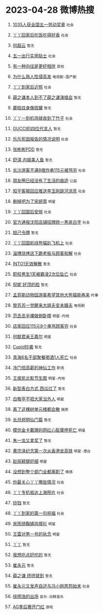 # 2023-04-28 微博热搜 
1. [1035人获全国五一劳动奖章](https://m.weibo.cn/search?containerid=100103type%3D1%26t%3D10%26q%3D%231035%E4%BA%BA%E8%8E%B7%E5%85%A8%E5%9B%BD%E4%BA%94%E4%B8%80%E5%8A%B3%E5%8A%A8%E5%A5%96%E7%AB%A0%23&stream_entry_id=51&isnewpage=1&extparam=seat%3D1%26filter_type%3Drealtimehot%26pos%3D0%26dgr%3D0%26c_type%3D51%26stream_entry_id%3D51%26cate%3D10103%26display_time%3D1682615893%26pre_seqid%3D168261589314101969817&luicode=10000011&lfid=106003type%3D25%26t%3D3%26disable_hot%3D1%26filter_type%3Drealtimehot) `社会` 

2. [丫丫回家后吃饭吃得好香](https://m.weibo.cn/search?containerid=100103type%3D1%26t%3D10%26q%3D%23%E4%B8%AB%E4%B8%AB%E5%9B%9E%E5%AE%B6%E5%90%8E%E5%90%83%E9%A5%AD%E5%90%83%E5%BE%97%E5%A5%BD%E9%A6%99%23&stream_entry_id=31&isnewpage=1&extparam=seat%3D1%26band_rank%3D1%26pos%3D0%26lcate%3D5001%26flag%3D16%26filter_type%3Drealtimehot%26q%3D%2523%25E4%25B8%25AB%25E4%25B8%25AB%25E5%259B%259E%25E5%25AE%25B6%25E5%2590%258E%25E5%2590%2583%25E9%25A5%25AD%25E5%2590%2583%25E5%25BE%2597%25E5%25A5%25BD%25E9%25A6%2599%2523%26dgr%3D0%26c_type%3D31%26realpos%3D1%26cate%3D5001%26stream_entry_id%3D31%26display_time%3D1682615893%26pre_seqid%3D168261589314101969817&luicode=10000011&lfid=106003type%3D25%26t%3D3%26disable_hot%3D1%26filter_type%3Drealtimehot) `社会` 

3. [何超云](https://m.weibo.cn/search?containerid=100103type%3D1%26t%3D10%26q%3D%E4%BD%95%E8%B6%85%E4%BA%91&stream_entry_id=31&isnewpage=1&extparam=seat%3D1%26band_rank%3D2%26pos%3D1%26lcate%3D5001%26flag%3D2%26filter_type%3Drealtimehot%26q%3D%25E4%25BD%2595%25E8%25B6%2585%25E4%25BA%2591%26dgr%3D0%26c_type%3D31%26realpos%3D2%26cate%3D5001%26stream_entry_id%3D31%26display_time%3D1682615893%26pre_seqid%3D168261589314101969817&luicode=10000011&lfid=106003type%3D25%26t%3D3%26disable_hot%3D1%26filter_type%3Drealtimehot) `暂无` 

4. [五一出行实用贴士](https://m.weibo.cn/search?containerid=100103type%3D1%26t%3D10%26q%3D%23%E4%BA%94%E4%B8%80%E5%87%BA%E8%A1%8C%E5%AE%9E%E7%94%A8%E8%B4%B4%E5%A3%AB%23&stream_entry_id=31&isnewpage=1&extparam=seat%3D1%26band_rank%3D3%26pos%3D2%26lcate%3D5001%26flag%3D0%26filter_type%3Drealtimehot%26q%3D%2523%25E4%25BA%2594%25E4%25B8%2580%25E5%2587%25BA%25E8%25A1%258C%25E5%25AE%259E%25E7%2594%25A8%25E8%25B4%25B4%25E5%25A3%25AB%2523%26dgr%3D0%26c_type%3D31%26realpos%3D3%26cate%3D5001%26stream_entry_id%3D31%26display_time%3D1682615893%26pre_seqid%3D168261589314101969817&luicode=10000011&lfid=106003type%3D25%26t%3D3%26disable_hot%3D1%26filter_type%3Drealtimehot) `社会` 

5. [有一种向往是更好相伴](https://m.weibo.cn/search?containerid=100103type%3D1%26t%3D10%26q%3D%23%E6%9C%89%E4%B8%80%E7%A7%8D%E5%90%91%E5%BE%80%E6%98%AF%E6%9B%B4%E5%A5%BD%E7%9B%B8%E4%BC%B4%23&stream_entry_id=31&isnewpage=1&extparam=seat%3D1%26band_rank%3D4%26pos%3D3%26lcate%3D5001%26topic_ad%3D1%26stream_entry_id%3D31%26filter_type%3Drealtimehot%26q%3D%2523%25E6%259C%2589%25E4%25B8%2580%25E7%25A7%258D%25E5%2590%2591%25E5%25BE%2580%25E6%2598%25AF%25E6%259B%25B4%25E5%25A5%25BD%25E7%259B%25B8%25E4%25BC%25B4%2523%26dgr%3D0%26c_type%3D31%26cate%3D5001%26adid%3D187914%26display_time%3D1682615893%26pre_seqid%3D168261589314101969817&luicode=10000011&lfid=106003type%3D25%26t%3D3%26disable_hot%3D1%26filter_type%3Drealtimehot) `其他` 

6. [为什么熟人性侵高发](https://m.weibo.cn/search?containerid=100103type%3D1%26t%3D10%26q%3D%23%E4%B8%BA%E4%BB%80%E4%B9%88%E7%86%9F%E4%BA%BA%E6%80%A7%E4%BE%B5%E9%AB%98%E5%8F%91%23&stream_entry_id=31&isnewpage=1&extparam=seat%3D1%26band_rank%3D4%26pos%3D4%26lcate%3D5001%26flag%3D2%26filter_type%3Drealtimehot%26q%3D%2523%25E4%25B8%25BA%25E4%25BB%2580%25E4%25B9%2588%25E7%2586%259F%25E4%25BA%25BA%25E6%2580%25A7%25E4%25BE%25B5%25E9%25AB%2598%25E5%258F%2591%2523%26dgr%3D0%26c_type%3D31%26realpos%3D4%26cate%3D5001%26stream_entry_id%3D31%26display_time%3D1682615893%26pre_seqid%3D168261589314101969817&luicode=10000011&lfid=106003type%3D25%26t%3D3%26disable_hot%3D1%26filter_type%3Drealtimehot) `电视剧-国产剧` 

7. [丫丫到家后近照](https://m.weibo.cn/search?containerid=100103type%3D1%26t%3D10%26q%3D%23%E4%B8%AB%E4%B8%AB%E5%88%B0%E5%AE%B6%E5%90%8E%E8%BF%91%E7%85%A7%23&stream_entry_id=31&isnewpage=1&extparam=seat%3D1%26band_rank%3D5%26pos%3D5%26lcate%3D5001%26flag%3D16%26filter_type%3Drealtimehot%26q%3D%2523%25E4%25B8%25AB%25E4%25B8%25AB%25E5%2588%25B0%25E5%25AE%25B6%25E5%2590%258E%25E8%25BF%2591%25E7%2585%25A7%2523%26dgr%3D0%26c_type%3D31%26realpos%3D5%26cate%3D5001%26stream_entry_id%3D31%26display_time%3D1682615893%26pre_seqid%3D168261589314101969817&luicode=10000011&lfid=106003type%3D25%26t%3D3%26disable_hot%3D1%26filter_type%3Drealtimehot) `社会` 

8. [薛之谦本人到不了薛之谦演唱会](https://m.weibo.cn/search?containerid=100103type%3D1%26t%3D10%26q%3D%E8%96%9B%E4%B9%8B%E8%B0%A6%E6%9C%AC%E4%BA%BA%E5%88%B0%E4%B8%8D%E4%BA%86%E8%96%9B%E4%B9%8B%E8%B0%A6%E6%BC%94%E5%94%B1%E4%BC%9A&stream_entry_id=31&isnewpage=1&extparam=seat%3D1%26band_rank%3D6%26pos%3D6%26lcate%3D5001%26flag%3D16%26filter_type%3Drealtimehot%26q%3D%25E8%2596%259B%25E4%25B9%258B%25E8%25B0%25A6%25E6%259C%25AC%25E4%25BA%25BA%25E5%2588%25B0%25E4%25B8%258D%25E4%25BA%2586%25E8%2596%259B%25E4%25B9%258B%25E8%25B0%25A6%25E6%25BC%2594%25E5%2594%25B1%25E4%25BC%259A%26dgr%3D0%26c_type%3D31%26realpos%3D6%26cate%3D5001%26stream_entry_id%3D31%26display_time%3D1682615893%26pre_seqid%3D168261589314101969817&luicode=10000011&lfid=106003type%3D25%26t%3D3%26disable_hot%3D1%26filter_type%3Drealtimehot) `暂无` 

9. [鹿晗纹身像拔罐](https://m.weibo.cn/search?containerid=100103type%3D1%26t%3D10%26q%3D%E9%B9%BF%E6%99%97%E7%BA%B9%E8%BA%AB%E5%83%8F%E6%8B%94%E7%BD%90&stream_entry_id=31&isnewpage=1&extparam=seat%3D1%26band_rank%3D7%26pos%3D7%26lcate%3D5001%26flag%3D2%26filter_type%3Drealtimehot%26q%3D%25E9%25B9%25BF%25E6%2599%2597%25E7%25BA%25B9%25E8%25BA%25AB%25E5%2583%258F%25E6%258B%2594%25E7%25BD%2590%26dgr%3D0%26c_type%3D31%26realpos%3D7%26cate%3D5001%26stream_entry_id%3D31%26display_time%3D1682615893%26pre_seqid%3D168261589314101969817&luicode=10000011&lfid=106003type%3D25%26t%3D3%26disable_hot%3D1%26filter_type%3Drealtimehot) `暂无` 

10. [丫丫一到机场就收到了竹子](https://m.weibo.cn/search?containerid=100103type%3D1%26t%3D10%26q%3D%23%E4%B8%AB%E4%B8%AB%E4%B8%80%E5%88%B0%E6%9C%BA%E5%9C%BA%E5%B0%B1%E6%94%B6%E5%88%B0%E4%BA%86%E7%AB%B9%E5%AD%90%23&stream_entry_id=31&isnewpage=1&extparam=seat%3D1%26band_rank%3D8%26pos%3D8%26lcate%3D5001%26flag%3D16%26filter_type%3Drealtimehot%26q%3D%2523%25E4%25B8%25AB%25E4%25B8%25AB%25E4%25B8%2580%25E5%2588%25B0%25E6%259C%25BA%25E5%259C%25BA%25E5%25B0%25B1%25E6%2594%25B6%25E5%2588%25B0%25E4%25BA%2586%25E7%25AB%25B9%25E5%25AD%2590%2523%26dgr%3D0%26c_type%3D31%26realpos%3D8%26cate%3D5001%26stream_entry_id%3D31%26display_time%3D1682615893%26pre_seqid%3D168261589314101969817&luicode=10000011&lfid=106003type%3D25%26t%3D3%26disable_hot%3D1%26filter_type%3Drealtimehot) `社会` 

11. [GUCCI的四位代言人](https://m.weibo.cn/search?containerid=100103type%3D1%26t%3D10%26q%3DGUCCI%E7%9A%84%E5%9B%9B%E4%BD%8D%E4%BB%A3%E8%A8%80%E4%BA%BA&stream_entry_id=31&isnewpage=1&extparam=seat%3D1%26band_rank%3D9%26pos%3D9%26lcate%3D5001%26flag%3D0%26filter_type%3Drealtimehot%26q%3DGUCCI%25E7%259A%2584%25E5%259B%259B%25E4%25BD%258D%25E4%25BB%25A3%25E8%25A8%2580%25E4%25BA%25BA%26dgr%3D0%26c_type%3D31%26realpos%3D9%26cate%3D5001%26stream_entry_id%3D31%26display_time%3D1682615893%26pre_seqid%3D168261589314101969817&luicode=10000011&lfid=106003type%3D25%26t%3D3%26disable_hot%3D1%26filter_type%3Drealtimehot) `暂无` 

12. [乐乐死因报告的情况说明](https://m.weibo.cn/search?containerid=100103type%3D1%26t%3D10%26q%3D%23%E4%B9%90%E4%B9%90%E6%AD%BB%E5%9B%A0%E6%8A%A5%E5%91%8A%E7%9A%84%E6%83%85%E5%86%B5%E8%AF%B4%E6%98%8E%23&stream_entry_id=31&isnewpage=1&extparam=seat%3D1%26band_rank%3D10%26pos%3D10%26lcate%3D5001%26flag%3D0%26filter_type%3Drealtimehot%26q%3D%2523%25E4%25B9%2590%25E4%25B9%2590%25E6%25AD%25BB%25E5%259B%25A0%25E6%258A%25A5%25E5%2591%258A%25E7%259A%2584%25E6%2583%2585%25E5%2586%25B5%25E8%25AF%25B4%25E6%2598%258E%2523%26dgr%3D0%26c_type%3D31%26realpos%3D10%26cate%3D5001%26stream_entry_id%3D31%26display_time%3D1682615893%26pre_seqid%3D168261589314101969817&luicode=10000011&lfid=106003type%3D25%26t%3D3%26disable_hot%3D1%26filter_type%3Drealtimehot) `社会` 

13. [张彬彬PDD](https://m.weibo.cn/search?containerid=100103type%3D1%26t%3D10%26q%3D%E5%BC%A0%E5%BD%AC%E5%BD%ACPDD&stream_entry_id=31&isnewpage=1&extparam=seat%3D1%26band_rank%3D11%26pos%3D11%26lcate%3D5001%26flag%3D2%26filter_type%3Drealtimehot%26q%3D%25E5%25BC%25A0%25E5%25BD%25AC%25E5%25BD%25ACPDD%26dgr%3D0%26c_type%3D31%26realpos%3D11%26cate%3D5001%26stream_entry_id%3D31%26display_time%3D1682615893%26pre_seqid%3D168261589314101969817&luicode=10000011&lfid=106003type%3D25%26t%3D3%26disable_hot%3D1%26filter_type%3Drealtimehot) `暂无` 

14. [舒淇 内娱美人鱼](https://m.weibo.cn/search?containerid=100103type%3D1%26t%3D10%26q%3D%E8%88%92%E6%B7%87+%E5%86%85%E5%A8%B1%E7%BE%8E%E4%BA%BA%E9%B1%BC&stream_entry_id=31&isnewpage=1&extparam=seat%3D1%26band_rank%3D12%26pos%3D12%26lcate%3D5001%26flag%3D0%26filter_type%3Drealtimehot%26q%3D%25E8%2588%2592%25E6%25B7%2587%2520%25E5%2586%2585%25E5%25A8%25B1%25E7%25BE%258E%25E4%25BA%25BA%25E9%25B1%25BC%26dgr%3D0%26c_type%3D31%26realpos%3D12%26cate%3D5001%26stream_entry_id%3D31%26display_time%3D1682615893%26pre_seqid%3D168261589314101969817&luicode=10000011&lfid=106003type%3D25%26t%3D3%26disable_hot%3D1%26filter_type%3Drealtimehot) `暂无` 

15. [长沙游客不满8根炸串115元被骂穷](https://m.weibo.cn/search?containerid=100103type%3D1%26t%3D10%26q%3D%23%E9%95%BF%E6%B2%99%E6%B8%B8%E5%AE%A2%E4%B8%8D%E6%BB%A18%E6%A0%B9%E7%82%B8%E4%B8%B2115%E5%85%83%E8%A2%AB%E9%AA%82%E7%A9%B7%23&stream_entry_id=31&isnewpage=1&extparam=seat%3D1%26band_rank%3D13%26pos%3D13%26lcate%3D5001%26flag%3D0%26filter_type%3Drealtimehot%26q%3D%2523%25E9%2595%25BF%25E6%25B2%2599%25E6%25B8%25B8%25E5%25AE%25A2%25E4%25B8%258D%25E6%25BB%25A18%25E6%25A0%25B9%25E7%2582%25B8%25E4%25B8%25B2115%25E5%2585%2583%25E8%25A2%25AB%25E9%25AA%2582%25E7%25A9%25B7%2523%26dgr%3D0%26c_type%3D31%26realpos%3D13%26cate%3D5001%26stream_entry_id%3D31%26display_time%3D1682615893%26pre_seqid%3D168261589314101969817&luicode=10000011&lfid=106003type%3D25%26t%3D3%26disable_hot%3D1%26filter_type%3Drealtimehot) `社会` 

16. [朋友圈已经没有了生活的痕迹](https://m.weibo.cn/search?containerid=100103type%3D1%26t%3D10%26q%3D%23%E6%9C%8B%E5%8F%8B%E5%9C%88%E5%B7%B2%E7%BB%8F%E6%B2%A1%E6%9C%89%E4%BA%86%E7%94%9F%E6%B4%BB%E7%9A%84%E7%97%95%E8%BF%B9%23&stream_entry_id=31&isnewpage=1&extparam=seat%3D1%26band_rank%3D14%26pos%3D14%26lcate%3D5001%26flag%3D0%26filter_type%3Drealtimehot%26q%3D%2523%25E6%259C%258B%25E5%258F%258B%25E5%259C%2588%25E5%25B7%25B2%25E7%25BB%258F%25E6%25B2%25A1%25E6%259C%2589%25E4%25BA%2586%25E7%2594%259F%25E6%25B4%25BB%25E7%259A%2584%25E7%2597%2595%25E8%25BF%25B9%2523%26dgr%3D0%26c_type%3D31%26realpos%3D14%26cate%3D5001%26stream_entry_id%3D31%26display_time%3D1682615893%26pre_seqid%3D168261589314101969817&luicode=10000011&lfid=106003type%3D25%26t%3D3%26disable_hot%3D1%26filter_type%3Drealtimehot) `公益` 

17. [知乎客服回应推送李玉刚跳河消息](https://m.weibo.cn/search?containerid=100103type%3D1%26t%3D10%26q%3D%23%E7%9F%A5%E4%B9%8E%E5%AE%A2%E6%9C%8D%E5%9B%9E%E5%BA%94%E6%8E%A8%E9%80%81%E6%9D%8E%E7%8E%89%E5%88%9A%E8%B7%B3%E6%B2%B3%E6%B6%88%E6%81%AF%23&stream_entry_id=31&isnewpage=1&extparam=seat%3D1%26band_rank%3D15%26pos%3D15%26lcate%3D5001%26flag%3D0%26filter_type%3Drealtimehot%26q%3D%2523%25E7%259F%25A5%25E4%25B9%258E%25E5%25AE%25A2%25E6%259C%258D%25E5%259B%259E%25E5%25BA%2594%25E6%258E%25A8%25E9%2580%2581%25E6%259D%258E%25E7%258E%2589%25E5%2588%259A%25E8%25B7%25B3%25E6%25B2%25B3%25E6%25B6%2588%25E6%2581%25AF%2523%26dgr%3D0%26c_type%3D31%26realpos%3D15%26cate%3D5001%26stream_entry_id%3D31%26display_time%3D1682615893%26pre_seqid%3D168261589314101969817&luicode=10000011&lfid=106003type%3D25%26t%3D3%26disable_hot%3D1%26filter_type%3Drealtimehot) `社会` 

18. [删掉吧为了宋妍霏](https://m.weibo.cn/search?containerid=100103type%3D1%26t%3D10%26q%3D%23%E5%88%A0%E6%8E%89%E5%90%A7%E4%B8%BA%E4%BA%86%E5%AE%8B%E5%A6%8D%E9%9C%8F%23&stream_entry_id=31&isnewpage=1&extparam=seat%3D1%26band_rank%3D16%26pos%3D16%26lcate%3D5001%26flag%3D2%26filter_type%3Drealtimehot%26q%3D%2523%25E5%2588%25A0%25E6%258E%2589%25E5%2590%25A7%25E4%25B8%25BA%25E4%25BA%2586%25E5%25AE%258B%25E5%25A6%258D%25E9%259C%258F%2523%26dgr%3D0%26c_type%3D31%26realpos%3D16%26cate%3D5001%26stream_entry_id%3D31%26display_time%3D1682615893%26pre_seqid%3D168261589314101969817&luicode=10000011&lfid=106003type%3D25%26t%3D3%26disable_hot%3D1%26filter_type%3Drealtimehot) `明星` 

19. [丫丫回国后安排](https://m.weibo.cn/search?containerid=100103type%3D1%26t%3D10%26q%3D%23%E4%B8%AB%E4%B8%AB%E5%9B%9E%E5%9B%BD%E5%90%8E%E5%AE%89%E6%8E%92%23&stream_entry_id=31&isnewpage=1&extparam=seat%3D1%26band_rank%3D17%26pos%3D17%26lcate%3D5001%26flag%3D0%26filter_type%3Drealtimehot%26q%3D%2523%25E4%25B8%25AB%25E4%25B8%25AB%25E5%259B%259E%25E5%259B%25BD%25E5%2590%258E%25E5%25AE%2589%25E6%258E%2592%2523%26dgr%3D0%26c_type%3D31%26realpos%3D17%26cate%3D5001%26stream_entry_id%3D31%26display_time%3D1682615893%26pre_seqid%3D168261589314101969817&luicode=10000011&lfid=106003type%3D25%26t%3D3%26disable_hot%3D1%26filter_type%3Drealtimehot) `社会` 

20. [官方通报沈阳店铺招牌统一黑底白字](https://m.weibo.cn/search?containerid=100103type%3D1%26t%3D10%26q%3D%23%E5%AE%98%E6%96%B9%E9%80%9A%E6%8A%A5%E6%B2%88%E9%98%B3%E5%BA%97%E9%93%BA%E6%8B%9B%E7%89%8C%E7%BB%9F%E4%B8%80%E9%BB%91%E5%BA%95%E7%99%BD%E5%AD%97%23&stream_entry_id=31&isnewpage=1&extparam=seat%3D1%26band_rank%3D18%26pos%3D18%26lcate%3D5001%26flag%3D1%26filter_type%3Drealtimehot%26q%3D%2523%25E5%25AE%2598%25E6%2596%25B9%25E9%2580%259A%25E6%258A%25A5%25E6%25B2%2588%25E9%2598%25B3%25E5%25BA%2597%25E9%2593%25BA%25E6%258B%259B%25E7%2589%258C%25E7%25BB%259F%25E4%25B8%2580%25E9%25BB%2591%25E5%25BA%2595%25E7%2599%25BD%25E5%25AD%2597%2523%26dgr%3D0%26c_type%3D31%26realpos%3D18%26cate%3D5001%26stream_entry_id%3D31%26display_time%3D1682615893%26pre_seqid%3D168261589314101969817&luicode=10000011&lfid=106003type%3D25%26t%3D3%26disable_hot%3D1%26filter_type%3Drealtimehot) `社会` 

21. [妲己令牌](https://m.weibo.cn/search?containerid=100103type%3D1%26t%3D10%26q%3D%23%E5%A6%B2%E5%B7%B1%E4%BB%A4%E7%89%8C%23&stream_entry_id=31&isnewpage=1&extparam=seat%3D1%26band_rank%3D19%26pos%3D19%26lcate%3D5001%26flag%3D0%26filter_type%3Drealtimehot%26q%3D%2523%25E5%25A6%25B2%25E5%25B7%25B1%25E4%25BB%25A4%25E7%2589%258C%2523%26dgr%3D0%26c_type%3D31%26realpos%3D19%26cate%3D5001%26stream_entry_id%3D31%26display_time%3D1682615893%26pre_seqid%3D168261589314101969817&luicode=10000011&lfid=106003type%3D25%26t%3D3%26disable_hot%3D1%26filter_type%3Drealtimehot) `暂无` 

22. [丫丫回国航线熊猫趴飞机上](https://m.weibo.cn/search?containerid=100103type%3D1%26t%3D10%26q%3D%23%E4%B8%AB%E4%B8%AB%E5%9B%9E%E5%9B%BD%E8%88%AA%E7%BA%BF%E7%86%8A%E7%8C%AB%E8%B6%B4%E9%A3%9E%E6%9C%BA%E4%B8%8A%23&stream_entry_id=31&isnewpage=1&extparam=seat%3D1%26band_rank%3D20%26pos%3D20%26lcate%3D5001%26flag%3D0%26filter_type%3Drealtimehot%26q%3D%2523%25E4%25B8%25AB%25E4%25B8%25AB%25E5%259B%259E%25E5%259B%25BD%25E8%2588%25AA%25E7%25BA%25BF%25E7%2586%258A%25E7%258C%25AB%25E8%25B6%25B4%25E9%25A3%259E%25E6%259C%25BA%25E4%25B8%258A%2523%26dgr%3D0%26c_type%3D31%26realpos%3D20%26cate%3D5001%26stream_entry_id%3D31%26display_time%3D1682615893%26pre_seqid%3D168261589314101969817&luicode=10000011&lfid=106003type%3D25%26t%3D3%26disable_hot%3D1%26filter_type%3Drealtimehot) `社会` 

23. [淄博烧烤店下跪老板与顾客和解](https://m.weibo.cn/search?containerid=100103type%3D1%26t%3D10%26q%3D%23%E6%B7%84%E5%8D%9A%E7%83%A7%E7%83%A4%E5%BA%97%E4%B8%8B%E8%B7%AA%E8%80%81%E6%9D%BF%E4%B8%8E%E9%A1%BE%E5%AE%A2%E5%92%8C%E8%A7%A3%23&stream_entry_id=31&isnewpage=1&extparam=seat%3D1%26band_rank%3D21%26pos%3D21%26lcate%3D5001%26flag%3D1%26filter_type%3Drealtimehot%26q%3D%2523%25E6%25B7%2584%25E5%258D%259A%25E7%2583%25A7%25E7%2583%25A4%25E5%25BA%2597%25E4%25B8%258B%25E8%25B7%25AA%25E8%2580%2581%25E6%259D%25BF%25E4%25B8%258E%25E9%25A1%25BE%25E5%25AE%25A2%25E5%2592%258C%25E8%25A7%25A3%2523%26dgr%3D0%26c_type%3D31%26realpos%3D21%26cate%3D5001%26stream_entry_id%3D31%26display_time%3D1682615893%26pre_seqid%3D168261589314101969817&luicode=10000011&lfid=106003type%3D25%26t%3D3%26disable_hot%3D1%26filter_type%3Drealtimehot) `社会` 

24. [INTO1无效解散](https://m.weibo.cn/search?containerid=100103type%3D1%26t%3D10%26q%3DINTO1%E6%97%A0%E6%95%88%E8%A7%A3%E6%95%A3&stream_entry_id=31&isnewpage=1&extparam=seat%3D1%26band_rank%3D22%26pos%3D22%26lcate%3D5001%26flag%3D0%26filter_type%3Drealtimehot%26q%3DINTO1%25E6%2597%25A0%25E6%2595%2588%25E8%25A7%25A3%25E6%2595%25A3%26dgr%3D0%26c_type%3D31%26realpos%3D22%26cate%3D5001%26stream_entry_id%3D31%26display_time%3D1682615893%26pre_seqid%3D168261589314101969817&luicode=10000011&lfid=106003type%3D25%26t%3D3%26disable_hot%3D1%26filter_type%3Drealtimehot) `暂无` 

25. [职校男生1天被霸凌2次后坠亡](https://m.weibo.cn/search?containerid=100103type%3D1%26t%3D10%26q%3D%23%E8%81%8C%E6%A0%A1%E7%94%B7%E7%94%9F1%E5%A4%A9%E8%A2%AB%E9%9C%B8%E5%87%8C2%E6%AC%A1%E5%90%8E%E5%9D%A0%E4%BA%A1%23&stream_entry_id=31&isnewpage=1&extparam=seat%3D1%26band_rank%3D23%26pos%3D23%26lcate%3D5001%26flag%3D0%26filter_type%3Drealtimehot%26q%3D%2523%25E8%2581%258C%25E6%25A0%25A1%25E7%2594%25B7%25E7%2594%259F1%25E5%25A4%25A9%25E8%25A2%25AB%25E9%259C%25B8%25E5%2587%258C2%25E6%25AC%25A1%25E5%2590%258E%25E5%259D%25A0%25E4%25BA%25A1%2523%26dgr%3D0%26c_type%3D31%26realpos%3D23%26cate%3D5001%26stream_entry_id%3D31%26display_time%3D1682615893%26pre_seqid%3D168261589314101969817&luicode=10000011&lfid=106003type%3D25%26t%3D3%26disable_hot%3D1%26filter_type%3Drealtimehot) `社会` 

26. [倪妮 好顶的脸](https://m.weibo.cn/search?containerid=100103type%3D1%26t%3D10%26q%3D%E5%80%AA%E5%A6%AE+%E5%A5%BD%E9%A1%B6%E7%9A%84%E8%84%B8&stream_entry_id=31&isnewpage=1&extparam=seat%3D1%26band_rank%3D24%26pos%3D24%26lcate%3D5001%26flag%3D0%26filter_type%3Drealtimehot%26q%3D%25E5%2580%25AA%25E5%25A6%25AE%2520%25E5%25A5%25BD%25E9%25A1%25B6%25E7%259A%2584%25E8%2584%25B8%26dgr%3D0%26c_type%3D31%26realpos%3D24%26cate%3D5001%26stream_entry_id%3D31%26display_time%3D1682615893%26pre_seqid%3D168261589314101969817&luicode=10000011&lfid=106003type%3D25%26t%3D3%26disable_hot%3D1%26filter_type%3Drealtimehot) `暂无` 

27. [孟菲斯动物园游客希望其他大熊猫能再来](https://m.weibo.cn/search?containerid=100103type%3D1%26t%3D10%26q%3D%23%E5%AD%9F%E8%8F%B2%E6%96%AF%E5%8A%A8%E7%89%A9%E5%9B%AD%E6%B8%B8%E5%AE%A2%E5%B8%8C%E6%9C%9B%E5%85%B6%E4%BB%96%E5%A4%A7%E7%86%8A%E7%8C%AB%E8%83%BD%E5%86%8D%E6%9D%A5%23&stream_entry_id=31&isnewpage=1&extparam=seat%3D1%26band_rank%3D25%26pos%3D25%26lcate%3D5001%26flag%3D1%26filter_type%3Drealtimehot%26q%3D%2523%25E5%25AD%259F%25E8%258F%25B2%25E6%2596%25AF%25E5%258A%25A8%25E7%2589%25A9%25E5%259B%25AD%25E6%25B8%25B8%25E5%25AE%25A2%25E5%25B8%258C%25E6%259C%259B%25E5%2585%25B6%25E4%25BB%2596%25E5%25A4%25A7%25E7%2586%258A%25E7%258C%25AB%25E8%2583%25BD%25E5%2586%258D%25E6%259D%25A5%2523%26dgr%3D0%26c_type%3D31%26realpos%3D25%26cate%3D5001%26stream_entry_id%3D31%26display_time%3D1682615893%26pre_seqid%3D168261589314101969817&luicode=10000011&lfid=106003type%3D25%26t%3D3%26disable_hot%3D1%26filter_type%3Drealtimehot) `时事` 

28. [黎苏苏一觉醒来大姐夫变未婚夫](https://m.weibo.cn/search?containerid=100103type%3D1%26t%3D10%26q%3D%23%E9%BB%8E%E8%8B%8F%E8%8B%8F%E4%B8%80%E8%A7%89%E9%86%92%E6%9D%A5%E5%A4%A7%E5%A7%90%E5%A4%AB%E5%8F%98%E6%9C%AA%E5%A9%9A%E5%A4%AB%23&stream_entry_id=31&isnewpage=1&extparam=seat%3D1%26band_rank%3D26%26pos%3D26%26lcate%3D5001%26flag%3D0%26filter_type%3Drealtimehot%26q%3D%2523%25E9%25BB%258E%25E8%258B%258F%25E8%258B%258F%25E4%25B8%2580%25E8%25A7%2589%25E9%2586%2592%25E6%259D%25A5%25E5%25A4%25A7%25E5%25A7%2590%25E5%25A4%25AB%25E5%258F%2598%25E6%259C%25AA%25E5%25A9%259A%25E5%25A4%25AB%2523%26dgr%3D0%26c_type%3D31%26realpos%3D26%26cate%3D5001%26stream_entry_id%3D31%26display_time%3D1682615893%26pre_seqid%3D168261589314101969817&luicode=10000011&lfid=106003type%3D25%26t%3D3%26disable_hot%3D1%26filter_type%3Drealtimehot) `电视剧` 

29. [范丞丞半裸做俯卧撑](https://m.weibo.cn/search?containerid=100103type%3D1%26t%3D10%26q%3D%23%E8%8C%83%E4%B8%9E%E4%B8%9E%E5%8D%8A%E8%A3%B8%E5%81%9A%E4%BF%AF%E5%8D%A7%E6%92%91%23&stream_entry_id=31&isnewpage=1&extparam=seat%3D1%26band_rank%3D27%26pos%3D27%26lcate%3D5001%26flag%3D0%26filter_type%3Drealtimehot%26q%3D%2523%25E8%258C%2583%25E4%25B8%259E%25E4%25B8%259E%25E5%258D%258A%25E8%25A3%25B8%25E5%2581%259A%25E4%25BF%25AF%25E5%258D%25A7%25E6%2592%2591%2523%26dgr%3D0%26c_type%3D31%26realpos%3D27%26cate%3D5001%26stream_entry_id%3D31%26display_time%3D1682615893%26pre_seqid%3D168261589314101969817&luicode=10000011&lfid=106003type%3D25%26t%3D3%26disable_hot%3D1%26filter_type%3Drealtimehot) `明星-内地` 

30. [店家回应115元8个串骂顾客穷](https://m.weibo.cn/search?containerid=100103type%3D1%26t%3D10%26q%3D%23%E5%BA%97%E5%AE%B6%E5%9B%9E%E5%BA%94115%E5%85%838%E4%B8%AA%E4%B8%B2%E9%AA%82%E9%A1%BE%E5%AE%A2%E7%A9%B7%23&stream_entry_id=31&isnewpage=1&extparam=seat%3D1%26band_rank%3D28%26pos%3D28%26lcate%3D5001%26flag%3D0%26filter_type%3Drealtimehot%26q%3D%2523%25E5%25BA%2597%25E5%25AE%25B6%25E5%259B%259E%25E5%25BA%2594115%25E5%2585%25838%25E4%25B8%25AA%25E4%25B8%25B2%25E9%25AA%2582%25E9%25A1%25BE%25E5%25AE%25A2%25E7%25A9%25B7%2523%26dgr%3D0%26c_type%3D31%26realpos%3D28%26cate%3D5001%26stream_entry_id%3D31%26display_time%3D1682615893%26pre_seqid%3D168261589314101969817&luicode=10000011&lfid=106003type%3D25%26t%3D3%26disable_hot%3D1%26filter_type%3Drealtimehot) `社会` 

31. [何猷君亲王嘉尔](https://m.weibo.cn/search?containerid=100103type%3D1%26t%3D10%26q%3D%23%E4%BD%95%E7%8C%B7%E5%90%9B%E4%BA%B2%E7%8E%8B%E5%98%89%E5%B0%94%23&stream_entry_id=31&isnewpage=1&extparam=seat%3D1%26band_rank%3D29%26pos%3D29%26lcate%3D5001%26flag%3D0%26filter_type%3Drealtimehot%26q%3D%2523%25E4%25BD%2595%25E7%258C%25B7%25E5%2590%259B%25E4%25BA%25B2%25E7%258E%258B%25E5%2598%2589%25E5%25B0%2594%2523%26dgr%3D0%26c_type%3D31%26realpos%3D29%26cate%3D5001%26stream_entry_id%3D31%26display_time%3D1682615893%26pre_seqid%3D168261589314101969817&luicode=10000011&lfid=106003type%3D25%26t%3D3%26disable_hot%3D1%26filter_type%3Drealtimehot) `明星` 

32. [Cupid抄袭](https://m.weibo.cn/search?containerid=100103type%3D1%26t%3D10%26q%3DCupid%E6%8A%84%E8%A2%AD&stream_entry_id=31&isnewpage=1&extparam=seat%3D1%26band_rank%3D30%26pos%3D30%26lcate%3D5001%26flag%3D0%26filter_type%3Drealtimehot%26q%3DCupid%25E6%258A%2584%25E8%25A2%25AD%26dgr%3D0%26c_type%3D31%26realpos%3D30%26cate%3D5001%26stream_entry_id%3D31%26display_time%3D1682615893%26pre_seqid%3D168261589314101969817&luicode=10000011&lfid=106003type%3D25%26t%3D3%26disable_hot%3D1%26filter_type%3Drealtimehot) `暂无` 

33. [青海6名干部聚餐喝酒1人死亡](https://m.weibo.cn/search?containerid=100103type%3D1%26t%3D10%26q%3D%23%E9%9D%92%E6%B5%B76%E5%90%8D%E5%B9%B2%E9%83%A8%E8%81%9A%E9%A4%90%E5%96%9D%E9%85%921%E4%BA%BA%E6%AD%BB%E4%BA%A1%23&stream_entry_id=31&isnewpage=1&extparam=seat%3D1%26band_rank%3D31%26pos%3D31%26lcate%3D5001%26flag%3D0%26filter_type%3Drealtimehot%26q%3D%2523%25E9%259D%2592%25E6%25B5%25B76%25E5%2590%258D%25E5%25B9%25B2%25E9%2583%25A8%25E8%2581%259A%25E9%25A4%2590%25E5%2596%259D%25E9%2585%25921%25E4%25BA%25BA%25E6%25AD%25BB%25E4%25BA%25A1%2523%26dgr%3D0%26c_type%3D31%26realpos%3D31%26cate%3D5001%26stream_entry_id%3D31%26display_time%3D1682615893%26pre_seqid%3D168261589314101969817&luicode=10000011&lfid=106003type%3D25%26t%3D3%26disable_hot%3D1%26filter_type%3Drealtimehot) `社会` 

34. [冷门但高薪的神仙工作](https://m.weibo.cn/search?containerid=100103type%3D1%26t%3D10%26q%3D%23%E5%86%B7%E9%97%A8%E4%BD%86%E9%AB%98%E8%96%AA%E7%9A%84%E7%A5%9E%E4%BB%99%E5%B7%A5%E4%BD%9C%23&stream_entry_id=31&isnewpage=1&extparam=seat%3D1%26band_rank%3D32%26pos%3D32%26lcate%3D5001%26flag%3D1%26filter_type%3Drealtimehot%26q%3D%2523%25E5%2586%25B7%25E9%2597%25A8%25E4%25BD%2586%25E9%25AB%2598%25E8%2596%25AA%25E7%259A%2584%25E7%25A5%259E%25E4%25BB%2599%25E5%25B7%25A5%25E4%25BD%259C%2523%26dgr%3D0%26c_type%3D31%26realpos%3D32%26cate%3D5001%26stream_entry_id%3D31%26display_time%3D1682615893%26pre_seqid%3D168261589314101969817&luicode=10000011&lfid=106003type%3D25%26t%3D3%26disable_hot%3D1%26filter_type%3Drealtimehot) `职场` 

35. [王俊凯北影节生图](https://m.weibo.cn/search?containerid=100103type%3D1%26t%3D10%26q%3D%E7%8E%8B%E4%BF%8A%E5%87%AF%E5%8C%97%E5%BD%B1%E8%8A%82%E7%94%9F%E5%9B%BE&stream_entry_id=31&isnewpage=1&extparam=seat%3D1%26band_rank%3D33%26pos%3D33%26lcate%3D5001%26flag%3D0%26filter_type%3Drealtimehot%26q%3D%25E7%258E%258B%25E4%25BF%258A%25E5%2587%25AF%25E5%258C%2597%25E5%25BD%25B1%25E8%258A%2582%25E7%2594%259F%25E5%259B%25BE%26dgr%3D0%26c_type%3D31%26realpos%3D33%26cate%3D5001%26stream_entry_id%3D31%26display_time%3D1682615893%26pre_seqid%3D168261589314101969817&luicode=10000011&lfid=106003type%3D25%26t%3D3%26disable_hot%3D1%26filter_type%3Drealtimehot) `明星-内地` 

36. [新型表白方式 西瓜烂了](https://m.weibo.cn/search?containerid=100103type%3D1%26t%3D10%26q%3D%E6%96%B0%E5%9E%8B%E8%A1%A8%E7%99%BD%E6%96%B9%E5%BC%8F+%E8%A5%BF%E7%93%9C%E7%83%82%E4%BA%86&stream_entry_id=31&isnewpage=1&extparam=seat%3D1%26band_rank%3D34%26pos%3D34%26lcate%3D5001%26flag%3D0%26filter_type%3Drealtimehot%26q%3D%25E6%2596%25B0%25E5%259E%258B%25E8%25A1%25A8%25E7%2599%25BD%25E6%2596%25B9%25E5%25BC%258F%2520%25E8%25A5%25BF%25E7%2593%259C%25E7%2583%2582%25E4%25BA%2586%26dgr%3D0%26c_type%3D31%26realpos%3D34%26cate%3D5001%26stream_entry_id%3D31%26display_time%3D1682615893%26pre_seqid%3D168261589314101969817&luicode=10000011&lfid=106003type%3D25%26t%3D3%26disable_hot%3D1%26filter_type%3Drealtimehot) `暂无` 

37. [白敬亭不把大家当外人](https://m.weibo.cn/search?containerid=100103type%3D1%26t%3D10%26q%3D%23%E7%99%BD%E6%95%AC%E4%BA%AD%E4%B8%8D%E6%8A%8A%E5%A4%A7%E5%AE%B6%E5%BD%93%E5%A4%96%E4%BA%BA%23&stream_entry_id=31&isnewpage=1&extparam=seat%3D1%26band_rank%3D35%26pos%3D35%26lcate%3D5001%26flag%3D0%26filter_type%3Drealtimehot%26q%3D%2523%25E7%2599%25BD%25E6%2595%25AC%25E4%25BA%25AD%25E4%25B8%258D%25E6%258A%258A%25E5%25A4%25A7%25E5%25AE%25B6%25E5%25BD%2593%25E5%25A4%2596%25E4%25BA%25BA%2523%26dgr%3D0%26c_type%3D31%26realpos%3D35%26cate%3D5001%26stream_entry_id%3D31%26display_time%3D1682615893%26pre_seqid%3D168261589314101969817&luicode=10000011&lfid=106003type%3D25%26t%3D3%26disable_hot%3D1%26filter_type%3Drealtimehot) `明星` 

38. [离了这棵树单元楼都会散](https://m.weibo.cn/search?containerid=100103type%3D1%26t%3D10%26q%3D%23%E7%A6%BB%E4%BA%86%E8%BF%99%E6%A3%B5%E6%A0%91%E5%8D%95%E5%85%83%E6%A5%BC%E9%83%BD%E4%BC%9A%E6%95%A3%23&stream_entry_id=31&isnewpage=1&extparam=seat%3D1%26band_rank%3D36%26pos%3D36%26lcate%3D5001%26flag%3D1%26filter_type%3Drealtimehot%26q%3D%2523%25E7%25A6%25BB%25E4%25BA%2586%25E8%25BF%2599%25E6%25A3%25B5%25E6%25A0%2591%25E5%258D%2595%25E5%2585%2583%25E6%25A5%25BC%25E9%2583%25BD%25E4%25BC%259A%25E6%2595%25A3%2523%26dgr%3D0%26c_type%3D31%26realpos%3D36%26cate%3D5001%26stream_entry_id%3D31%26display_time%3D1682615893%26pre_seqid%3D168261589314101969817&luicode=10000011&lfid=106003type%3D25%26t%3D3%26disable_hot%3D1%26filter_type%3Drealtimehot) `搞笑` 

39. [长月烬明仙门篇](https://m.weibo.cn/search?containerid=100103type%3D1%26t%3D10%26q%3D%E9%95%BF%E6%9C%88%E7%83%AC%E6%98%8E%E4%BB%99%E9%97%A8%E7%AF%87&stream_entry_id=31&isnewpage=1&extparam=seat%3D1%26band_rank%3D37%26pos%3D37%26lcate%3D5001%26flag%3D0%26filter_type%3Drealtimehot%26q%3D%25E9%2595%25BF%25E6%259C%2588%25E7%2583%25AC%25E6%2598%258E%25E4%25BB%2599%25E9%2597%25A8%25E7%25AF%2587%26dgr%3D0%26c_type%3D31%26realpos%3D37%26cate%3D5001%26stream_entry_id%3D31%26display_time%3D1682615893%26pre_seqid%3D168261589314101969817&luicode=10000011&lfid=106003type%3D25%26t%3D3%26disable_hot%3D1%26filter_type%3Drealtimehot) `暂无` 

40. [模仿金卡戴珊的网红心脏骤停死亡](https://m.weibo.cn/search?containerid=100103type%3D1%26t%3D10%26q%3D%23%E6%A8%A1%E4%BB%BF%E9%87%91%E5%8D%A1%E6%88%B4%E7%8F%8A%E7%9A%84%E7%BD%91%E7%BA%A2%E5%BF%83%E8%84%8F%E9%AA%A4%E5%81%9C%E6%AD%BB%E4%BA%A1%23&stream_entry_id=31&isnewpage=1&extparam=seat%3D1%26band_rank%3D38%26pos%3D38%26lcate%3D5001%26flag%3D0%26filter_type%3Drealtimehot%26q%3D%2523%25E6%25A8%25A1%25E4%25BB%25BF%25E9%2587%2591%25E5%258D%25A1%25E6%2588%25B4%25E7%258F%258A%25E7%259A%2584%25E7%25BD%2591%25E7%25BA%25A2%25E5%25BF%2583%25E8%2584%258F%25E9%25AA%25A4%25E5%2581%259C%25E6%25AD%25BB%25E4%25BA%25A1%2523%26dgr%3D0%26c_type%3D31%26realpos%3D38%26cate%3D5001%26stream_entry_id%3D31%26display_time%3D1682615893%26pre_seqid%3D168261589314101969817&luicode=10000011&lfid=106003type%3D25%26t%3D3%26disable_hot%3D1%26filter_type%3Drealtimehot) `明星` 

41. [朱一龙又拿奖了](https://m.weibo.cn/search?containerid=100103type%3D1%26t%3D10%26q%3D%E6%9C%B1%E4%B8%80%E9%BE%99%E5%8F%88%E6%8B%BF%E5%A5%96%E4%BA%86&stream_entry_id=31&isnewpage=1&extparam=seat%3D1%26band_rank%3D39%26pos%3D39%26lcate%3D5001%26flag%3D0%26filter_type%3Drealtimehot%26q%3D%25E6%259C%25B1%25E4%25B8%2580%25E9%25BE%2599%25E5%258F%2588%25E6%258B%25BF%25E5%25A5%2596%25E4%25BA%2586%26dgr%3D0%26c_type%3D31%26realpos%3D39%26cate%3D5001%26stream_entry_id%3D31%26display_time%3D1682615893%26pre_seqid%3D168261589314101969817&luicode=10000011&lfid=106003type%3D25%26t%3D3%26disable_hot%3D1%26filter_type%3Drealtimehot) `暂无` 

42. [黄宗泽纪念第一次从香港坐高铁](https://m.weibo.cn/search?containerid=100103type%3D1%26t%3D10%26q%3D%23%E9%BB%84%E5%AE%97%E6%B3%BD%E7%BA%AA%E5%BF%B5%E7%AC%AC%E4%B8%80%E6%AC%A1%E4%BB%8E%E9%A6%99%E6%B8%AF%E5%9D%90%E9%AB%98%E9%93%81%23&stream_entry_id=31&isnewpage=1&extparam=seat%3D1%26band_rank%3D40%26pos%3D40%26lcate%3D5001%26flag%3D0%26filter_type%3Drealtimehot%26q%3D%2523%25E9%25BB%2584%25E5%25AE%2597%25E6%25B3%25BD%25E7%25BA%25AA%25E5%25BF%25B5%25E7%25AC%25AC%25E4%25B8%2580%25E6%25AC%25A1%25E4%25BB%258E%25E9%25A6%2599%25E6%25B8%25AF%25E5%259D%2590%25E9%25AB%2598%25E9%2593%2581%2523%26dgr%3D0%26c_type%3D31%26realpos%3D40%26cate%3D5001%26stream_entry_id%3D31%26display_time%3D1682615893%26pre_seqid%3D168261589314101969817&luicode=10000011&lfid=106003type%3D25%26t%3D3%26disable_hot%3D1%26filter_type%3Drealtimehot) `明星-港台` 

43. [赵丽颖腿好细](https://m.weibo.cn/search?containerid=100103type%3D1%26t%3D10%26q%3D%23%E8%B5%B5%E4%B8%BD%E9%A2%96%E8%85%BF%E5%A5%BD%E7%BB%86%23&stream_entry_id=31&isnewpage=1&extparam=seat%3D1%26band_rank%3D41%26pos%3D41%26lcate%3D5001%26flag%3D0%26filter_type%3Drealtimehot%26q%3D%2523%25E8%25B5%25B5%25E4%25B8%25BD%25E9%25A2%2596%25E8%2585%25BF%25E5%25A5%25BD%25E7%25BB%2586%2523%26dgr%3D0%26c_type%3D31%26realpos%3D41%26cate%3D5001%26stream_entry_id%3D31%26display_time%3D1682615893%26pre_seqid%3D168261589314101969817&luicode=10000011&lfid=106003type%3D25%26t%3D3%26disable_hot%3D1%26filter_type%3Drealtimehot) `明星` 

44. [没想到整个部门全都离职了](https://m.weibo.cn/search?containerid=100103type%3D1%26t%3D10%26q%3D%23%E6%B2%A1%E6%83%B3%E5%88%B0%E6%95%B4%E4%B8%AA%E9%83%A8%E9%97%A8%E5%85%A8%E9%83%BD%E7%A6%BB%E8%81%8C%E4%BA%86%23&stream_entry_id=31&isnewpage=1&extparam=seat%3D1%26band_rank%3D42%26pos%3D42%26lcate%3D5001%26flag%3D0%26filter_type%3Drealtimehot%26q%3D%2523%25E6%25B2%25A1%25E6%2583%25B3%25E5%2588%25B0%25E6%2595%25B4%25E4%25B8%25AA%25E9%2583%25A8%25E9%2597%25A8%25E5%2585%25A8%25E9%2583%25BD%25E7%25A6%25BB%25E8%2581%258C%25E4%25BA%2586%2523%26dgr%3D0%26c_type%3D31%26realpos%3D42%26cate%3D5001%26stream_entry_id%3D31%26display_time%3D1682615893%26pre_seqid%3D168261589314101969817&luicode=10000011&lfid=106003type%3D25%26t%3D3%26disable_hot%3D1%26filter_type%3Drealtimehot) `情感` 

45. [你最关心丫丫哪些情况](https://m.weibo.cn/search?containerid=100103type%3D1%26t%3D10%26q%3D%23%E4%BD%A0%E6%9C%80%E5%85%B3%E5%BF%83%E4%B8%AB%E4%B8%AB%E5%93%AA%E4%BA%9B%E6%83%85%E5%86%B5%23&stream_entry_id=31&isnewpage=1&extparam=seat%3D1%26band_rank%3D43%26pos%3D43%26lcate%3D5001%26flag%3D0%26filter_type%3Drealtimehot%26q%3D%2523%25E4%25BD%25A0%25E6%259C%2580%25E5%2585%25B3%25E5%25BF%2583%25E4%25B8%25AB%25E4%25B8%25AB%25E5%2593%25AA%25E4%25BA%259B%25E6%2583%2585%25E5%2586%25B5%2523%26dgr%3D0%26c_type%3D31%26realpos%3D43%26cate%3D5001%26stream_entry_id%3D31%26display_time%3D1682615893%26pre_seqid%3D168261589314101969817&luicode=10000011&lfid=106003type%3D25%26t%3D3%26disable_hot%3D1%26filter_type%3Drealtimehot) `社会` 

46. [丫丫专机抵达上海照片](https://m.weibo.cn/search?containerid=100103type%3D1%26t%3D10%26q%3D%23%E4%B8%AB%E4%B8%AB%E4%B8%93%E6%9C%BA%E6%8A%B5%E8%BE%BE%E4%B8%8A%E6%B5%B7%E7%85%A7%E7%89%87%23&stream_entry_id=31&isnewpage=1&extparam=seat%3D1%26band_rank%3D44%26pos%3D44%26lcate%3D5001%26flag%3D0%26filter_type%3Drealtimehot%26q%3D%2523%25E4%25B8%25AB%25E4%25B8%25AB%25E4%25B8%2593%25E6%259C%25BA%25E6%258A%25B5%25E8%25BE%25BE%25E4%25B8%258A%25E6%25B5%25B7%25E7%2585%25A7%25E7%2589%2587%2523%26dgr%3D0%26c_type%3D31%26realpos%3D44%26cate%3D5001%26stream_entry_id%3D31%26display_time%3D1682615893%26pre_seqid%3D168261589314101969817&luicode=10000011&lfid=106003type%3D25%26t%3D3%26disable_hot%3D1%26filter_type%3Drealtimehot) `社会` 

47. [铃铛](https://m.weibo.cn/search?containerid=100103type%3D1%26t%3D10%26q%3D%E9%93%83%E9%93%9B&stream_entry_id=31&isnewpage=1&extparam=seat%3D1%26band_rank%3D45%26pos%3D45%26lcate%3D5001%26flag%3D0%26filter_type%3Drealtimehot%26q%3D%25E9%2593%2583%25E9%2593%259B%26dgr%3D0%26c_type%3D31%26realpos%3D45%26cate%3D5001%26stream_entry_id%3D31%26display_time%3D1682615893%26pre_seqid%3D168261589314101969817&luicode=10000011&lfid=106003type%3D25%26t%3D3%26disable_hot%3D1%26filter_type%3Drealtimehot) `暂无` 

48. [丫丫到家的第一句祝福](https://m.weibo.cn/search?containerid=100103type%3D1%26t%3D10%26q%3D%23%E4%B8%AB%E4%B8%AB%E5%88%B0%E5%AE%B6%E7%9A%84%E7%AC%AC%E4%B8%80%E5%8F%A5%E7%A5%9D%E7%A6%8F%23&stream_entry_id=31&isnewpage=1&extparam=seat%3D1%26band_rank%3D46%26pos%3D46%26lcate%3D5001%26flag%3D0%26filter_type%3Drealtimehot%26q%3D%2523%25E4%25B8%25AB%25E4%25B8%25AB%25E5%2588%25B0%25E5%25AE%25B6%25E7%259A%2584%25E7%25AC%25AC%25E4%25B8%2580%25E5%258F%25A5%25E7%25A5%259D%25E7%25A6%258F%2523%26dgr%3D0%26c_type%3D31%26realpos%3D46%26cate%3D5001%26stream_entry_id%3D31%26display_time%3D1682615893%26pre_seqid%3D168261589314101969817&luicode=10000011&lfid=106003type%3D25%26t%3D3%26disable_hot%3D1%26filter_type%3Drealtimehot) `社会` 

49. [宋雨琦鞠婧祎撞衫](https://m.weibo.cn/search?containerid=100103type%3D1%26t%3D10%26q%3D%23%E5%AE%8B%E9%9B%A8%E7%90%A6%E9%9E%A0%E5%A9%A7%E7%A5%8E%E6%92%9E%E8%A1%AB%23&stream_entry_id=31&isnewpage=1&extparam=seat%3D1%26band_rank%3D47%26pos%3D47%26lcate%3D5001%26flag%3D0%26filter_type%3Drealtimehot%26q%3D%2523%25E5%25AE%258B%25E9%259B%25A8%25E7%2590%25A6%25E9%259E%25A0%25E5%25A9%25A7%25E7%25A5%258E%25E6%2592%259E%25E8%25A1%25AB%2523%26dgr%3D0%26c_type%3D31%26realpos%3D47%26cate%3D5001%26stream_entry_id%3D31%26display_time%3D1682615893%26pre_seqid%3D168261589314101969817&luicode=10000011&lfid=106003type%3D25%26t%3D3%26disable_hot%3D1%26filter_type%3Drealtimehot) `明星` 

50. [王雷对男一号的执念](https://m.weibo.cn/search?containerid=100103type%3D1%26t%3D10%26q%3D%23%E7%8E%8B%E9%9B%B7%E5%AF%B9%E7%94%B7%E4%B8%80%E5%8F%B7%E7%9A%84%E6%89%A7%E5%BF%B5%23&stream_entry_id=31&isnewpage=1&extparam=seat%3D1%26band_rank%3D48%26pos%3D48%26lcate%3D5001%26flag%3D0%26filter_type%3Drealtimehot%26q%3D%2523%25E7%258E%258B%25E9%259B%25B7%25E5%25AF%25B9%25E7%2594%25B7%25E4%25B8%2580%25E5%258F%25B7%25E7%259A%2584%25E6%2589%25A7%25E5%25BF%25B5%2523%26dgr%3D0%26c_type%3D31%26realpos%3D48%26cate%3D5001%26stream_entry_id%3D31%26display_time%3D1682615893%26pre_seqid%3D168261589314101969817&luicode=10000011&lfid=106003type%3D25%26t%3D3%26disable_hot%3D1%26filter_type%3Drealtimehot) `明星` 

51. [丫丫](https://m.weibo.cn/search?containerid=100103type%3D1%26t%3D10%26q%3D%E4%B8%AB%E4%B8%AB&stream_entry_id=31&isnewpage=1&extparam=seat%3D1%26band_rank%3D49%26pos%3D49%26lcate%3D5001%26flag%3D0%26filter_type%3Drealtimehot%26q%3D%25E4%25B8%25AB%25E4%25B8%25AB%26dgr%3D0%26c_type%3D31%26realpos%3D49%26cate%3D5001%26stream_entry_id%3D31%26display_time%3D1682615893%26pre_seqid%3D168261589314101969817&luicode=10000011&lfid=106003type%3D25%26t%3D3%26disable_hot%3D1%26filter_type%3Drealtimehot) `暂无` 

52. [我想吃点好吃的](https://m.weibo.cn/search?containerid=100103type%3D1%26t%3D10%26q%3D%E6%88%91%E6%83%B3%E5%90%83%E7%82%B9%E5%A5%BD%E5%90%83%E7%9A%84&stream_entry_id=31&isnewpage=1&extparam=seat%3D1%26band_rank%3D50%26pos%3D50%26lcate%3D5001%26flag%3D1%26filter_type%3Drealtimehot%26q%3D%25E6%2588%2591%25E6%2583%25B3%25E5%2590%2583%25E7%2582%25B9%25E5%25A5%25BD%25E5%2590%2583%25E7%259A%2584%26dgr%3D0%26c_type%3D31%26realpos%3D50%26cate%3D5001%26stream_entry_id%3D31%26display_time%3D1682615893%26pre_seqid%3D168261589314101969817&luicode=10000011&lfid=106003type%3D25%26t%3D3%26disable_hot%3D1%26filter_type%3Drealtimehot) `暂无` 

53. [崔永元](https://m.weibo.cn/search?containerid=100103type%3D1%26t%3D10%26q%3D%E5%B4%94%E6%B0%B8%E5%85%83&stream_entry_id=31&isnewpage=1&extparam=seat%3D1%26c_type%3D31%26flag%3D1%26cate%3D5001%26stream_entry_id%3D31%26filter_type%3Drealtimehot%26q%3D%25E5%25B4%2594%25E6%25B0%25B8%25E5%2585%2583%26dgr%3D0%26realpos%3D2%26pos%3D1%26lcate%3D5001%26band_rank%3D2%26display_time%3D1682612594%26pre_seqid%3D168261259424702736804&luicode=10000011&lfid=106003type%3D25%26t%3D3%26disable_hot%3D1%26filter_type%3Drealtimehot) `暂无` 

54. [薛之谦 挤挤就到](https://m.weibo.cn/search?containerid=100103type%3D1%26t%3D10%26q%3D%E8%96%9B%E4%B9%8B%E8%B0%A6+%E6%8C%A4%E6%8C%A4%E5%B0%B1%E5%88%B0&stream_entry_id=31&isnewpage=1&extparam=seat%3D1%26c_type%3D31%26flag%3D2%26cate%3D5001%26stream_entry_id%3D31%26filter_type%3Drealtimehot%26q%3D%25E8%2596%259B%25E4%25B9%258B%25E8%25B0%25A6%2520%25E6%258C%25A4%25E6%258C%25A4%25E5%25B0%25B1%25E5%2588%25B0%26dgr%3D0%26realpos%3D11%26pos%3D11%26lcate%3D5001%26band_rank%3D11%26display_time%3D1682612594%26pre_seqid%3D168261259424702736804&luicode=10000011&lfid=106003type%3D25%26t%3D3%26disable_hot%3D1%26filter_type%3Drealtimehot) `暂无` 

55. [崔永元又发声自述与冯小刚恩怨始末](https://m.weibo.cn/search?containerid=100103type%3D1%26t%3D10%26q%3D%23%E5%B4%94%E6%B0%B8%E5%85%83%E5%8F%88%E5%8F%91%E5%A3%B0%E8%87%AA%E8%BF%B0%E4%B8%8E%E5%86%AF%E5%B0%8F%E5%88%9A%E6%81%A9%E6%80%A8%E5%A7%8B%E6%9C%AB%23&stream_entry_id=31&isnewpage=1&extparam=seat%3D1%26c_type%3D31%26flag%3D1%26cate%3D5001%26stream_entry_id%3D31%26filter_type%3Drealtimehot%26q%3D%2523%25E5%25B4%2594%25E6%25B0%25B8%25E5%2585%2583%25E5%258F%2588%25E5%258F%2591%25E5%25A3%25B0%25E8%2587%25AA%25E8%25BF%25B0%25E4%25B8%258E%25E5%2586%25AF%25E5%25B0%258F%25E5%2588%259A%25E6%2581%25A9%25E6%2580%25A8%25E5%25A7%258B%25E6%259C%25AB%2523%26dgr%3D0%26realpos%3D24%26pos%3D24%26lcate%3D5001%26band_rank%3D24%26display_time%3D1682612594%26pre_seqid%3D168261259424702736804&luicode=10000011&lfid=106003type%3D25%26t%3D3%26disable_hot%3D1%26filter_type%3Drealtimehot) `社会` 

56. [徐明浩的出场](https://m.weibo.cn/search?containerid=100103type%3D1%26t%3D10%26q%3D%23%E5%BE%90%E6%98%8E%E6%B5%A9%E7%9A%84%E5%87%BA%E5%9C%BA%23&stream_entry_id=31&isnewpage=1&extparam=seat%3D1%26c_type%3D31%26flag%3D0%26cate%3D5001%26stream_entry_id%3D31%26filter_type%3Drealtimehot%26q%3D%2523%25E5%25BE%2590%25E6%2598%258E%25E6%25B5%25A9%25E7%259A%2584%25E5%2587%25BA%25E5%259C%25BA%2523%26dgr%3D0%26realpos%3D49%26pos%3D49%26lcate%3D5001%26band_rank%3D49%26display_time%3D1682612594%26pre_seqid%3D168261259424702736804&luicode=10000011&lfid=106003type%3D25%26t%3D3%26disable_hot%3D1%26filter_type%3Drealtimehot) `音乐-日韩音乐` 

57. [AG季后赛开门红](https://m.weibo.cn/search?containerid=100103type%3D1%26t%3D10%26q%3D%23AG%E5%AD%A3%E5%90%8E%E8%B5%9B%E5%BC%80%E9%97%A8%E7%BA%A2%23&stream_entry_id=31&isnewpage=1&extparam=seat%3D1%26c_type%3D31%26flag%3D0%26cate%3D5001%26stream_entry_id%3D31%26filter_type%3Drealtimehot%26q%3D%2523AG%25E5%25AD%25A3%25E5%2590%258E%25E8%25B5%259B%25E5%25BC%2580%25E9%2597%25A8%25E7%25BA%25A2%2523%26dgr%3D0%26realpos%3D50%26pos%3D50%26lcate%3D5001%26band_rank%3D50%26display_time%3D1682612594%26pre_seqid%3D168261259424702736804&luicode=10000011&lfid=106003type%3D25%26t%3D3%26disable_hot%3D1%26filter_type%3Drealtimehot) `游戏` 
